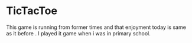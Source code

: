 # TicTacToe 
This game is running from former times and that enjoyment today is same as it before .
I played it game when i was in primary school.
